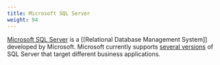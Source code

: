 ```yaml
---
title: Microsoft SQL Server
weight: 94
---
```


[Microsoft SQL Server](https://www.microsoft.com/en-us/sql-server/sql-server-2019) is a [[Relational Database Management System]] developed by Microsoft. Microsoft currently supports [several versions](https://en.wikipedia.org/wiki/Microsoft_SQL_Server#Editions) of SQL Server that target different business applications.

